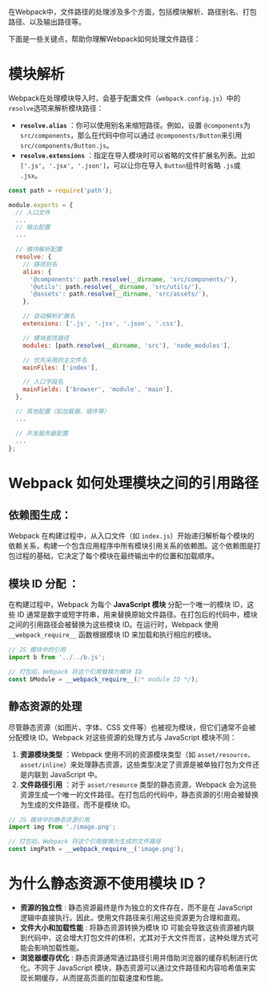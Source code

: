 在Webpack中，文件路径的处理涉及多个方面，包括模块解析、路径别名、打包路径、以及输出路径等。

下面是一些关键点，帮助你理解Webpack如何处理文件路径：

# **模块解析**

Webpack在处理模块导入时，会基于配置文件（`webpack.config.js`）中的 `resolve`选项来解析模块路径：

* **`resolve.alias`** ：你可以使用别名来缩短路径。例如，设置 `@components`为 `src/components`，那么在代码中你可以通过 `@components/Button`来引用 `src/components/Button.js`。
* **`resolve.extensions`** ：指定在导入模块时可以省略的文件扩展名列表。比如 `['.js', '.jsx', '.json']`，可以让你在导入 `Button`组件时省略 `.js`或 `.jsx`。

```js
const path = require('path');

module.exports = {
  // 入口文件  
  ...
  // 输出配置
  ...

  // 模块解析配置
  resolve: {
    // 路径别名
    alias: {
      '@components': path.resolve(__dirname, 'src/components/'),
      '@utils': path.resolve(__dirname, 'src/utils/'),
      '@assets': path.resolve(__dirname, 'src/assets/'),
    },

    // 自动解析扩展名
    extensions: ['.js', '.jsx', '.json', '.css'],

    // 模块查找路径
    modules: [path.resolve(__dirname, 'src'), 'node_modules'],

    // 优先采用的主文件名
    mainFiles: ['index'],

    // 入口字段名
    mainFields: ['browser', 'module', 'main'],
  },

  // 其他配置（如加载器、插件等）
  ...

  // 开发服务器配置
  ...
};

```

# Webpack 如何处理模块之间的引用路径

## **依赖图生成**：

Webpack 在构建过程中，从入口文件（如 `index.js`）开始递归解析每个模块的依赖关系，构建一个包含应用程序中所有模块引用关系的依赖图。这个依赖图是打包过程的基础，它决定了每个模块在最终输出中的位置和加载顺序。

## **模块 ID 分配** ：

在构建过程中，Webpack 为每个 **JavaScript 模块** 分配一个唯一的模块 ID，这些 ID 通常是数字或短字符串，用来替换原始文件路径。在打包后的代码中，模块之间的引用路径会被替换为这些模块 ID。在运行时，Webpack 使用 `__webpack_require__` 函数根据模块 ID 来加载和执行相应的模块。

```js
// JS 模块中的引用
import b from '../../b.js';

// 打包后，Webpack 将这个引用替换为模块 ID
const bModule = __webpack_require__(/* module ID */);

```

## **静态资源的处理**

尽管静态资源（如图片、字体、CSS 文件等）也被视为模块，但它们通常不会被分配模块 ID。Webpack 对这些资源的处理方式与 JavaScript 模块不同：

1. **资源模块类型** ：Webpack 使用不同的资源模块类型（如 `asset/resource`、`asset/inline`）来处理静态资源，这些类型决定了资源是被单独打包为文件还是内联到 JavaScript 中。
2. **文件路径引用** ：对于 `asset/resource` 类型的静态资源，Webpack 会为这些资源生成一个唯一的文件路径。在打包后的代码中，静态资源的引用会被替换为生成的文件路径，而不是模块 ID。

```js
// JS 模块中的静态资源引用
import img from './image.png';

// 打包后，Webpack 将这个引用替换为生成的文件路径
const imgPath = __webpack_require__('image.png');

```

# **为什么静态资源不使用模块 ID？**

* **资源的独立性** : 静态资源最终是作为独立的文件存在，而不是在 JavaScript 逻辑中直接执行。因此，使用文件路径来引用这些资源更为合理和直观。
* **文件大小和加载性能** : 将静态资源转换为模块 ID 可能会导致这些资源被内联到代码中，这会增大打包文件的体积，尤其对于大文件而言，这种处理方式可能会影响加载性能。
* **浏览器缓存优化** : 静态资源通常通过路径引用并借助浏览器的缓存机制进行优化。不同于 JavaScript 模块，静态资源可以通过文件路径和内容哈希值来实现长期缓存，从而提高页面的加载速度和性能。

